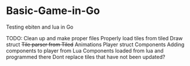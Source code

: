 # Basic-Game-in-Go
Testing ebiten and lua in Go

TODO:
Clean up and make proper files
Properly load tiles from tiled
Draw struct
~~Tile parser from Tiled~~
Animations
Player struct
Components
Adding components to player from Lua
Components loaded from lua and programmed there
Dont replace tiles that have not been updated?
